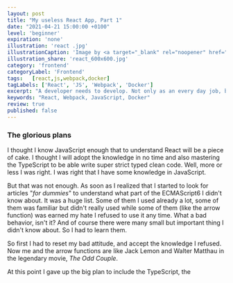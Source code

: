 ```yaml
---
layout: post
title: "My useless React App, Part 1"
date: "2021-04-21 15:00:00 +0100"
level: 'beginner'
expiration: 'none'
illustration: 'react .jpg'
illustrationCaption: 'Image by <a target="_blank" rel="noopener" href="https://pixabay.com/users/HeungSoon-4523762/?utm_source=link-attribution&amp;utm_medium=referral&amp;utm_campaign=image&amp;utm_content=3902915">HeungSoon</a> from <a target="_blank" rel="noopener" href="https://pixabay.com/?utm_source=link-attribution&amp;utm_medium=referral&amp;utm_campaign=image&amp;utm_content=3902915">Pixabay</a>'
illustration_share: 'react_600x600.jpg'
category: 'frontend'
categoryLabel: 'Frontend'
tags:   [react,js,webpack,docker]
tagLabels: ['React', 'JS', 'Webpack', 'Docker']
excerpt: "A developer needs to develop. Not only as an every day job, but also in knowledge. And since I am not really interested in the DevOps way, I looked at my other beloved part, the Frontend. So I said “<em>It's better later than never</em>” and started to learn React."
keywords: "React, Webpack, JavaScript, Docker"
review: true
published: false
---
```


### The glorious plans

I thought I know JavaScript enough that to understand React will be a piece of cake. I thought I will adopt the knowledge in no time and
also mastering the TypeScript to be able write super strict typed clean code. Well, more or less I was right. I was right that I have some
knowledge in JavaScript.

But that was not enough. As soon as I realized that I started to look for articles "_for dummies_" to understand what part of the ECMAScript6 I 
didn't know about. It was a huge list. Some of them I used already a lot, some of them was familiar but didn't really used while some of them (like
the arrow function) was earned my hate I refused to use it any time. What a bad behavior, isn't it? And of course there were many small but important
thing I didn't know about. So I had to learn them.

So first I had to reset my bad attitude, and accept the knowledge I refused. Now me and the arrow functions are like Jack Lemon and Walter Matthau
in the legendary movie, *The Odd Couple*. 

At this point I gave up the big plan to include the TypeScript, the 
